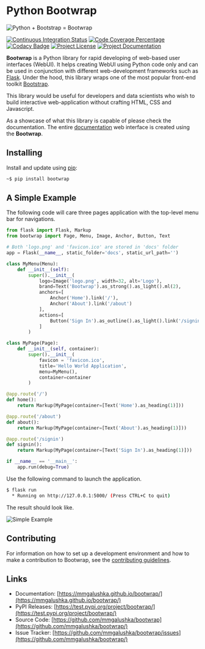 # Python Bootwrap

![Python + Bootstrap = Bootwrap](https://github.com/mmgalushka/bootwrap/raw/main/docs/bootwrap-equation.png)

[![Continuous Integration Status](https://github.com/mmgalushka/bootwrap/workflows/CI/badge.svg)](https://github.com/mmgalushka/bootwrap/actions)
[![Code Coverage Percentage](https://codecov.io/gh/mmgalushka/bootwrap/branch/main/graphs/badge.svg)](https://codecov.io/gh/mmgalushka/bootwrap)
[![Codacy Badge](https://app.codacy.com/project/badge/Grade/763657a471ff424c85a5b894ddb750d0)](https://www.codacy.com/gh/mmgalushka/bootwrap/dashboard?utm_source=github.com&amp;utm_medium=referral&amp;utm_content=mmgalushka/bootwrap&amp;utm_campaign=Badge_Grade)
[![Project License](https://img.shields.io/badge/License-MIT-blue.svg)](https://github.com/mmgalushka/bootwrap/blob/main/LICENSE)
[![Project Documentation](https://img.shields.io/badge/docs-up--to--date-success)](https://mmgalushka.github.io/bootwrap/)

**Bootwrap** is a Python library for rapid developing of web-based user interfaces (WebUI). It helps creating WebUI using Python code only and can be used in conjunction with different web-development frameworks such as [Flask](https://palletsprojects.com/p/flask/). Under the hood, this library wraps one of the most popular front-end toolkit [Bootstrap](https://getbootstrap.com/).

This library would be useful for developers and data scientists who wish to build interactive web-application without crafting HTML, CSS and Javascript.

As a showcase of what this library is capable of please check the documentation. The entire [documentation](https://mmgalushka.github.io/bootwrap/) web interface is created using the **Bootwrap**.

## Installing

Install and update using [pip](https://pip.pypa.io/en/stable/quickstart/):

```bash
~$ pip install bootwrap
```

## A Simple Example

The following code will care three pages application with the top-level menu bar for navigations.  

```Python
from flask import Flask, Markup
from bootwrap import Page, Menu, Image, Anchor, Button, Text

# Both 'logo.png' and 'favicon.ico' are stored in 'docs' folder
app = Flask(__name__, static_folder='docs', static_url_path='')

class MyMenu(Menu):
    def __init__(self):
        super().__init__(
            logo=Image('logo.png', width=32, alt='Logo'),
            brand=Text('Bootwrap').as_strong().as_light().ml(2),
            anchors=[
                Anchor('Home').link('/'),
                Anchor('About').link('/about')
            ], 
            actions=[
                Button('Sign In').as_outline().as_light().link('/signin')
            ]
        )

class MyPage(Page):
    def __init__(self, container):
        super().__init__(
            favicon = 'favicon.ico',
            title='Hello World Application',
            menu=MyMenu(),
            container=container
        )

@app.route('/')
def home():
    return Markup(MyPage(container=[Text('Home').as_heading(1)]))

@app.route('/about')
def about():
    return Markup(MyPage(container=[Text('About').as_heading(1)]))

@app.route('/signin')
def signin():
    return Markup(MyPage(container=[Text('Sign In').as_heading(1)]))

if __name__ == '__main__':
    app.run(debug=True)
```

Use the following command to launch the application.

```bash
$ flask run
  * Running on http://127.0.0.1:5000/ (Press CTRL+C to quit)
```

The result should look like.

![Simple Example](https://github.com/mmgalushka/bootwrap/raw/main/docs/multi-pages-app.png)

## Contributing

For information on how to set up a development environment and how to make a contribution to Bootwrap, see the [contributing guidelines](CONTRIBUTING.md).

## Links

- Documentation: [https://mmgalushka.github.io/bootwrap/](https://mmgalushka.github.io/bootwrap/)
- PyPI Releases: [https://test.pypi.org/project/bootwrap/](https://test.pypi.org/project/bootwrap/)
- Source Code: [https://github.com/mmgalushka/bootwrap](https://github.com/mmgalushka/bootwrap/)
- Issue Tracker: [https://github.com/mmgalushka/bootwrap/issues](https://github.com/mmgalushka/bootwrap/)
